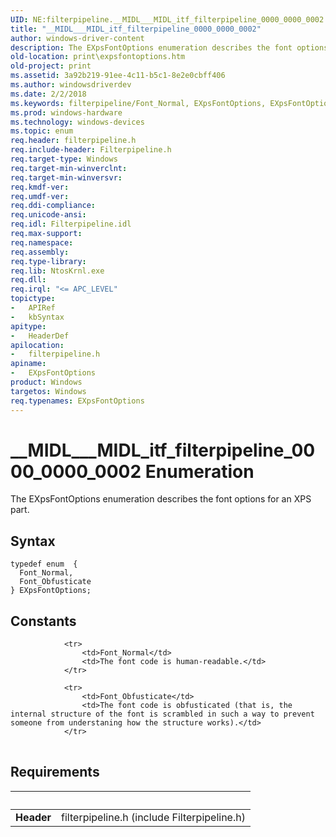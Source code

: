 ```yaml
---
UID: NE:filterpipeline.__MIDL___MIDL_itf_filterpipeline_0000_0000_0002
title: "__MIDL___MIDL_itf_filterpipeline_0000_0000_0002"
author: windows-driver-content
description: The EXpsFontOptions enumeration describes the font options for an XPS part.
old-location: print\expsfontoptions.htm
old-project: print
ms.assetid: 3a92b219-91ee-4c11-b5c1-8e2e0cbff406
ms.author: windowsdriverdev
ms.date: 2/2/2018
ms.keywords: filterpipeline/Font_Normal, EXpsFontOptions, EXpsFontOptions enumeration [Print Devices], filterpipeline/Font_Obfusticate, filterpipeline_252cd44a-7a00-40fb-9245-364c1453e2ef.xml, print.expsfontoptions, Font_Normal, __MIDL___MIDL_itf_filterpipeline_0000_0000_0002, filterpipeline/EXpsFontOptions, Font_Obfusticate
ms.prod: windows-hardware
ms.technology: windows-devices
ms.topic: enum
req.header: filterpipeline.h
req.include-header: Filterpipeline.h
req.target-type: Windows
req.target-min-winverclnt: 
req.target-min-winversvr: 
req.kmdf-ver: 
req.umdf-ver: 
req.ddi-compliance: 
req.unicode-ansi: 
req.idl: Filterpipeline.idl
req.max-support: 
req.namespace: 
req.assembly: 
req.type-library: 
req.lib: NtosKrnl.exe
req.dll: 
req.irql: "<= APC_LEVEL"
topictype:
-	APIRef
-	kbSyntax
apitype:
-	HeaderDef
apilocation:
-	filterpipeline.h
apiname:
-	EXpsFontOptions
product: Windows
targetos: Windows
req.typenames: EXpsFontOptions
---
```


# __MIDL___MIDL_itf_filterpipeline_0000_0000_0002 Enumeration
The EXpsFontOptions enumeration describes the font options for an XPS part.

## Syntax
````
typedef enum  { 
  Font_Normal,
  Font_Obfusticate
} EXpsFontOptions;
````

## Constants

<table>
            
                <tr>
                    <td>Font_Normal</td>
                    <td>The font code is human-readable.</td>
                </tr>
            
                <tr>
                    <td>Font_Obfusticate</td>
                    <td>The font code is obfusticated (that is, the internal structure of the font is scrambled in such a way to prevent someone from understaning how the structure works).</td>
                </tr>
</table>


## Requirements
| &nbsp; | &nbsp; |
| ---- |:---- |
| **Header** | filterpipeline.h (include Filterpipeline.h) |